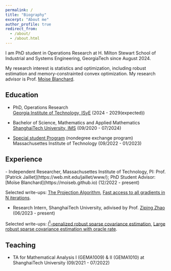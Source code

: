 ```yaml
---
permalink: /
title: "Biography"
excerpt: "About me"
author_profile: true
redirect_from: 
  - /about/
  - /about.html
---
```


I am PhD student in Operations Research at H. Milton Stewart School of Industrial and Systems Engineering, GeorgiaTech since August 2024. 

My research interest is statistics and optimization, including robust estimation and memory-constrainted convex optimization. My research advisor is Prof. [Moise Blanchard](http://moiseb.github.io).

<h2 id="education"> Education</h2>

- PhD, Operations Research   
  [Georgia Institute of Technology, ISyE]([https://ims.shanghaitech.edu.cn/ims_en/](https://www.isye.gatech.edu)) (2024 - 2029(expected))
  
- Bachelor of Science, Mathematics and Applied Mathematics   
  [ShanghaiTech University, IMS](https://ims.shanghaitech.edu.cn/ims_en/) (09/2020 - 07/2024)

- [Special student Program](https://registrar.mit.edu/registration-academics/registration-information/special-student-registration) (nondegree exchange program)  
  Massachusettes Institute of Technology (09/2022 - 01/2023)

<h2 id="experience"> Experience</h2>
- Independent Researcher, Massachusettes Institute of Technology, PI: Prof. [Patrick Jaillet](https://web.mit.edu/jaillet/www/); PhD Student Advisor: [Moïse Blanchard](https://moiseb.github.io)  (12/2022 - present)

Selected write-ups: <a href="/files/The_proof_of_the_projection_algorithm-5.pdf">The Projection Algorithm</a>, <a href="/files/Alg_for_access_to_all_gradients_in_N_iterations(1).pdf">Fast access to all gradients in N iterations</a>.
- Research Intern, ShanghaiTech University, adivised by Prof. [Ziping Zhao](https://faculty.sist.shanghaitech.edu.cn/zhao/)
   (06/2023 - present)

Selected write-ups: <a href="/files/9_21_Huber_robust_covariance_estimation_cvx.pdf">$l^1$-penalized robust sparse covariance estimation</a>, <a href="/files/Huber robust covariance estimation oracle rate.pdf">Large robust sparse covariance estimation with oracle rate</a>.

<h2 id="teaching"> Teaching</h2>

- TA for  Mathematical Analysis I (GEMA1009) & II (GEMA1010) at ShanghaiTech University (09/2021 - 07/2022)
